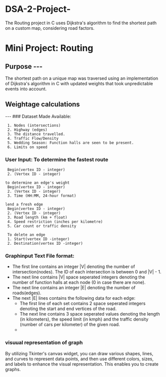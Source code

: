 # DSA-2-Project-
The Routing project in C uses Dijkstra's algorithm to find the shortest path on a custom map, considering road factors. 

# Mini Project: Routing

## Purpose ---
   The shortest path on a unique map was traversed using an implementation of Dijkstra's algorithm in C with updated weights that took unpredictable events into account.


## Weightage calculations
--- ### Dataset Made Available:

     1. Nodes (intersections)
     2. Highway (edges)
     3. The distance travelled.
     4. Traffic Flow/Density
     5. Wedding Season: Function halls are seen to be present. 
     6. Limits on speed

### User Input: To determine the fastest route
     Begin(vertex ID - integer)
     2. (Vertex ID - integer)
     
    to determine an edge's weight
     Begin(vertex ID - integer)
     2. (Vertex ID - integer)
     3. Time (HH:MM, 24-hour format)
     
    lend a fresh edge
     Begin(vertex ID - integer)
     2. (Vertex ID - integer)
     3. Road length (km + float)
     4. Speed restriction (inches per kilometre)
     5. Car count or traffic density
     
     To delete an edge
     1. Start(vertex ID -integer)
     2. Destination(vertex ID -integer)

### Graphinput Text File format:

- The first line contains an integer |V| denoting the number of intersection(nodes). The ID of each intersection is between 0 and |V| - 1.
- The next line contains |V| space seperated integers denoting the number of function halls at each node (0 in case there are none).
- The next line contains an integer |E| denoting the number of roads(edges). 
- The next |E| lines contains the following data for each edge:
   - The first line of each set contains 2 space seperated integers denoting the start and end vertices of the road.
   - The next line contains 3 space seperated values denoting the length (in kilometers), the speed limit (in kmph) and the traffic density (number of cars per kilometer) of the given road.
   - 
### visuual representation of graph
By utilizing Tkinter's canvas widget, you can draw various shapes, lines, and curves to represent data points, and then use different colors, sizes, and labels to enhance the visual representation. This enables you to create graphs.
     
     


